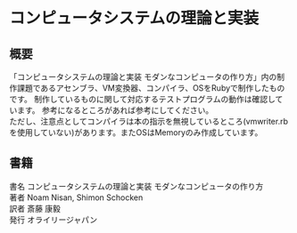 # コンピュータシステムの理論と実装

## 概要

「コンピュータシステムの理論と実装 モダンなコンピュータの作り方」内の制作課題であるアセンブラ、VM変換器、コンパイラ、OSをRubyで制作したものです。
制作しているものに関して対応するテストプログラムの動作は確認しています。
参考になるところがあれば参考にしてください。  
ただし、注意点としてコンパイラは本の指示を無視しているところ(vmwriter.rbを使用していない)があります。またOSはMemoryのみ作成しています。

## 書籍
書名 コンピュータシステムの理論と実装 モダンなコンピュータの作り方  
著者 Noam Nisan, Shimon Schocken  
訳者 斎藤 康毅  
発行 オライリージャパン  

